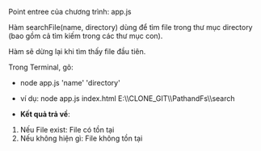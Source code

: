 
Point entree của chương trình: app.js

Hàm searchFile(name, directory) dùng để tìm file trong thư mục directory (bao gồm cả tìm kiếm trong các thư mục con).

Hàm sẽ dừng lại khi tìm thấy file đầu tiên.

Trong Terminal, gõ:
* node app.js 'name' 'directory'
* ví dụ:
node app.js index.html E:\\\CLONE_GIT\\\PathandFs\\\search

* **Kết quả trả về**:
1. Nếu File exist: File có tồn tại
2. Nếu không hiện gì: File không tồn tại
